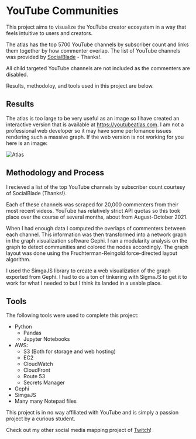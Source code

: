 # YouTube Communities
This project aims to visualize the YouTube creator ecosystem in a way that feels intuitive to users and creators.
 
The atlas has the top 5700 YouTube channels by subscriber count and links them together by how commenter overlap. The list of YouTube channels was provided by [SocialBlade](https://socialblade.com/) - Thanks!. 

All child targeted YouTube channels are not included as the commenters are disabled. 
 
Results, methodoloy, and tools used in this project are below. 
 
 ## Results
The atlas is too large to be very useful as an image so I have created an interactive version that is available at https://youtubeatlas.com. I am not a professional web developer so it may have some perfomance issues rendering such a massive graph. If the web version is not working for you here is an image:

 ![Atlas](https://imgur.com/4LsCNkj.png)
 
 ## Methodology and Process
 I recieved a list of the top YouTube channels by subscriber count courtesy of SocialBlade (Thanks!). 
 
Each of these channels was scraped for 20,000 commenters from their most recent videos. YouTube has relatively strict API quotas so this took place over the course of several months, about from August-October 2021. 
 
When I had enough data I computed the overlaps of commenters between each channel. This information was then transformed into a network graph in the graph visualization software  Gephi. I ran a modularity analysis on the graph to detect communities and colored the nodes accordingly. The graph layout was done using the Fruchterman-Reingold force-directed layout algorithm. 

I used the SimgaJS library to create a web visualization of the graph exported from Gephi. I had to do a ton of tinkering with SigmaJS to get it to work for what I needed to but I think its landed in a usable place. 
 
 ## Tools
 The following tools were used to complete this project:
 * Python
   - Pandas
   - Jupyter Notebooks
 * AWS:
   - S3 (Both for storage and web hosting)
   - EC2
   - CloudWatch
   - CloudFront
   - Route 53
   - Secrets Manager
 * Gephi
 * SimgaJS
 * Many many Notepad files
 
This project is in no way affiliated with YouTube and is simply a passion project by a curious student. 

Check out my other social media mapping project of [Twitch](https://github.com/KiranGershenfeld/VisualizingTwitchCommunities)!

